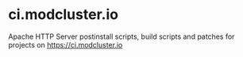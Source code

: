 # ci.modcluster.io
Apache HTTP Server postinstall scripts, build scripts and patches for projects on https://ci.modcluster.io

